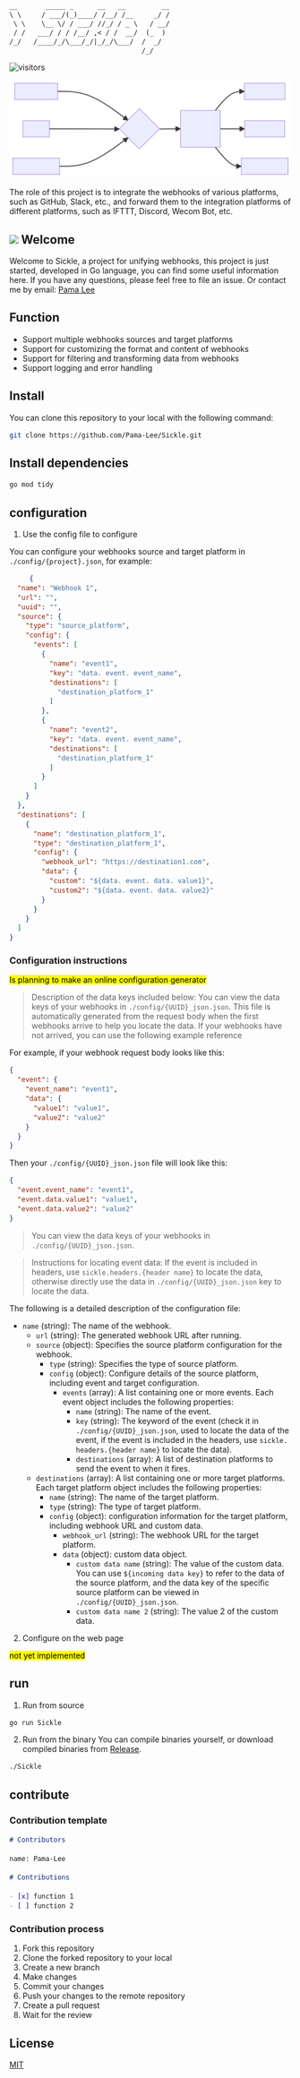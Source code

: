 ```
__       _____ _      __   __         __
\ \     / ___/(_)____/ /__/ /__     _/ /
 \ \    \__ \/ / ___/ //_/ / _ \   / __/
 / /   ___/ / / /__/ ,< / /  __/  (_  )
/_/   /____/_/\___/_/|_/_/\___/  /  _/
                                 /_/
```

![visitors](https://badges.strrl.dev/visits/Pama-Lee/Sickle)

![chart](./image/chart.svg)

The role of this project is to integrate the webhooks of various platforms, such as GitHub, Slack, etc., and forward
them to the integration platforms of different platforms, such as IFTTT, Discord, Wecom Bot, etc.

## <img src="https://media.tenor.com/SNL9_xhZl9oAAAAj/waving-hand-joypixels.gif" width="25px"> Welcome

Welcome to Sickle, a project for unifying webhooks, this project is just started, developed in Go language, you can find
some useful information here. If you have any questions, please feel free to file an issue. Or contact me by
email: [Pama Lee](mailto:pama@pamalee.cn)

## Function

- Support multiple webhooks sources and target platforms
- Support for customizing the format and content of webhooks
- Support for filtering and transforming data from webhooks
- Support logging and error handling

## Install

You can clone this repository to your local with the following command:

```bash
git clone https://github.com/Pama-Lee/Sickle.git
```

## Install dependencies

```bash
go mod tidy
```

## configuration

1. Use the config file to configure

You can configure your webhooks source and target platform in `./config/{project}.json`, for example:

```json
     {
  "name": "Webhook 1",
  "url": "",
  "uuid": "",
  "source": {
    "type": "source_platform",
    "config": {
      "events": [
        {
          "name": "event1",
          "key": "data. event. event_name",
          "destinations": [
            "destination_platform_1"
          ]
        },
        {
          "name": "event2",
          "key": "data. event. event_name",
          "destinations": [
            "destination_platform_1"
          ]
        }
      ]
    }
  },
  "destinations": [
    {
      "name": "destination_platform_1",
      "type": "destination_platform_1",
      "config": {
        "webhook_url": "https://destination1.com",
        "data": {
          "custom": "${data. event. data. value1}",
          "custom2": "${data. event. data. value2}"
        }
      }
    }
  ]
}

```

### Configuration instructions

<mark>Is planning to make an online configuration generator</mark>

> Description of the data keys included below: You can view the data keys of your webhooks
> in `./config/{UUID}_json.json`. This file is automatically generated from the request body when the first webhooks
> arrive to help you locate the data. If your webhooks have not arrived, you can use the following example reference

For example, if your webhook request body looks like this:

```json
{
  "event": {
    "event_name": "event1",
    "data": {
      "value1": "value1",
      "value2": "value2"
    }
  }
}
```

Then your `./config/{UUID}_json.json` file will look like this:

```json
{
  "event.event_name": "event1",
  "event.data.value1": "value1",
  "event.data.value2": "value2"
}
```

> You can view the data keys of your webhooks in `./config/{UUID}_json.json`.

> Instructions for locating event data: If the event is included in headers, use `sickle.headers.{header name}` to
> locate the data, otherwise directly use the data in `./config/{UUID}_json.json` key to locate the data.


The following is a detailed description of the configuration file:

- `name` (string): The name of the webhook.
    - `url` (string): The generated webhook URL after running.
    - `source` (object): Specifies the source platform configuration for the webhook.
        - `type` (string): Specifies the type of source platform.
        - `config` (object): Configure details of the source platform, including event and target configuration.
            - `events` (array): A list containing one or more events. Each event object includes the following
              properties:
                - `name` (string): The name of the event.
                - `key` (string): The keyword of the event (check it in `./config/{UUID}_json.json`, used to locate the
                  data of the event, if the event is included in the headers, use `sickle. headers.{header name}` to
                  locate the data).
                - `destinations` (array): A list of destination platforms to send the event to when it fires.
    - `destinations` (array): A list containing one or more target platforms. Each target platform object includes the
      following properties:
        - `name` (string): The name of the target platform.
        - `type` (string): The type of target platform.
        - `config` (object): configuration information for the target platform, including webhook URL and custom data.
            - `webhook_url` (string): The webhook URL for the target platform.
            - `data` (object): custom data object.
                - `custom data name` (string): The value of the custom data. You can use `${incoming data key}` to refer
                  to the data of the source platform, and the data key of the specific source platform can be viewed
                  in `./config/{UUID}_json.json`.
                - `custom data name 2` (string): The value 2 of the custom data.


2. Configure on the web page

<mark>not yet implemented</mark>

## run

1. Run from source

```bash
go run Sickle
```

2. Run from the binary
   You can compile binaries yourself, or download compiled binaries
   from [Release](https://github.com/Pama-Lee/Sickle/releases).

```bash
./Sickle
```

## contribute

### Contribution template

```markdown
# Contributors

name: Pama-Lee

# Contributions

- [x] function 1
- [ ] function 2
```

### Contribution process

1. Fork this repository
2. Clone the forked repository to your local
3. Create a new branch
4. Make changes
5. Commit your changes
6. Push your changes to the remote repository
7. Create a pull request
8. Wait for the review

## License

[MIT](./LICENSE)
